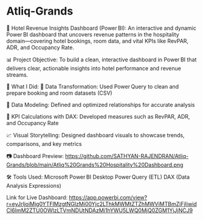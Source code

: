 # Atliq-Grands

🚀 Hotel Revenue Insights Dashboard (Power BI):
An interactive and dynamic Power BI dashboard that uncovers revenue patterns in the hospitality domain—covering hotel bookings, room data, and vital KPIs like RevPAR, ADR, and Occupancy Rate.

📊 Project Objective:
To build a clean, interactive dashboard in Power BI that delivers clear, actionable insights into hotel performance and revenue streams.

🔧 What I Did:
🔄 Data Transformation: Used Power Query to clean and prepare booking and room datasets (CSV)

🔗 Data Modeling: Defined and optimized relationships for accurate analysis

🧮 KPI Calculations with DAX: Developed measures such as RevPAR, ADR, and Occupancy Rate

📈 Visual Storytelling: Designed dashboard visuals to showcase trends, comparisons, and key metrics

📷 Dashboard Preview: https://github.com/SATHYAN-RAJENDRAN/Atliq-Grands/blob/main/Atliq%20Grands%20Hospitality%20Dashboard.png

🛠 Tools Used:
Microsoft Power BI Desktop
Power Query (ETL)
DAX (Data Analysis Expressions)

Link for Live Dashboard: https://app.powerbi.com/view?r=eyJrIjoiMjg0YTFlMzgtNGIzMi00Yjc2LThkMWMtZTZhMWViMTBmZjFjIiwidCI6ImM2ZTU0OWIzLTVmNDUtNDAzMi1hYWU5LWQ0MjQ0ZGM1YjJjNCJ9
